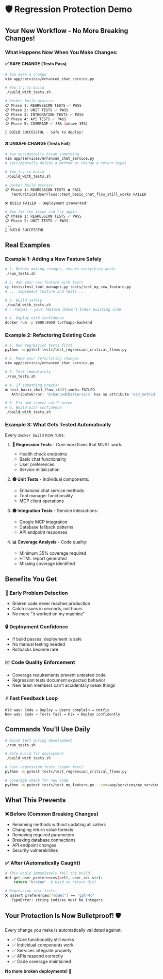 # 🛡️ Regression Protection Demo

## Your New Workflow - No More Breaking Changes!

### What Happens Now When You Make Changes:

#### ✅ **SAFE CHANGE (Tests Pass)**
```bash
# You make a change
vim app/services/enhanced_chat_service.py

# You try to build
./build_with_tests.sh

# Docker build process:
📋 Phase 1: REGRESSION TESTS ✅ PASS
📋 Phase 2: UNIT TESTS ✅ PASS  
📋 Phase 3: INTEGRATION TESTS ✅ PASS
📋 Phase 4: API TESTS ✅ PASS
📋 Phase 5: COVERAGE ✅ 38% (above 35%)

🎉 BUILD SUCCESSFUL - Safe to deploy!
```

#### ❌ **UNSAFE CHANGE (Tests Fail)**
```bash
# You accidentally break something
vim app/services/enhanced_chat_service.py
# (accidentally delete a method or change a return type)

# You try to build
./build_with_tests.sh

# Docker build process:
📋 Phase 1: REGRESSION TESTS ❌ FAIL
   TestCriticalUserFlows::test_basic_chat_flow_still_works FAILED

❌ BUILD FAILED - Deployment prevented!

# You fix the issue and try again
📋 Phase 1: REGRESSION TESTS ✅ PASS
📋 Phase 2: UNIT TESTS ✅ PASS  
...
🎉 BUILD SUCCESSFUL
```

## Real Examples

### Example 1: Adding a New Feature Safely
```bash
# 1. Before making changes, ensure everything works
./run_tests.sh

# 2. Add your new feature with tests
cp tests/test_tool_manager.py tests/test_my_new_feature.py
# ... implement feature and tests ...

# 3. Build safely
./build_with_tests.sh
# ✅ Passes - your feature doesn't break existing code

# 4. Deploy with confidence
docker run -p 8000:8000 turfmapp-backend
```

### Example 2: Refactoring Existing Code
```bash
# 1. Run regression tests first
python -m pytest tests/test_regression_critical_flows.py

# 2. Make your refactoring changes
vim app/services/enhanced_chat_service.py

# 3. Test immediately
./run_tests.sh

# 4. If something breaks:
❌ test_basic_chat_flow_still_works FAILED
   AttributeError: 'EnhancedChatService' has no attribute 'old_method'

# 5. Fix and repeat until green
# 6. Build with confidence
./build_with_tests.sh
```

### Example 3: What Gets Tested Automatically

Every `docker build` now runs:

1. **🔴 Regression Tests** - Core workflows that MUST work:
   - Health check endpoints
   - Basic chat functionality  
   - User preferences
   - Service initialization

2. **🟡 Unit Tests** - Individual components:
   - Enhanced chat service methods
   - Tool manager functionality
   - MCP client operations

3. **🟢 Integration Tests** - Service interactions:
   - Google MCP integration
   - Database fallback patterns
   - API endpoint responses

4. **📊 Coverage Analysis** - Code quality:
   - Minimum 35% coverage required
   - HTML report generated
   - Missing coverage identified

## Benefits You Get

### 🚨 **Early Problem Detection**
- Broken code never reaches production
- Catch issues in seconds, not hours
- No more "it worked on my machine"

### 🔒 **Deployment Confidence**  
- If build passes, deployment is safe
- No manual testing needed
- Rollbacks become rare

### 📈 **Code Quality Enforcement**
- Coverage requirements prevent untested code
- Regression tests document expected behavior
- New team members can't accidentally break things

### ⚡ **Fast Feedback Loop**
```
Old way: Code → Deploy → Users complain → Hotfix
New way: Code → Tests fail → Fix → Deploy confidently
```

## Commands You'll Use Daily

```bash
# Quick test during development
./run_tests.sh

# Safe build for deployment  
./build_with_tests.sh

# Just regression tests (super fast)
python -m pytest tests/test_regression_critical_flows.py

# Coverage check for new code
python -m pytest tests/test_my_feature.py --cov=app/services/my_service --cov-report=term-missing
```

## What This Prevents

### ❌ **Before (Common Breaking Changes)**
- Renaming methods without updating all callers
- Changing return value formats
- Removing required parameters
- Breaking database connections
- API endpoint changes
- Security vulnerabilities

### ✅ **After (Automatically Caught)**
```bash
# This would immediately fail the build:
def get_user_preferences(self, user_id: str):
    return "broken"  # Used to return dict

# Regression test fails:
❌ assert preferences["model"] == "gpt-4o"
   TypeError: string indices must be integers
```

## Your Protection Is Now Bulletproof! 🛡️

Every change you make is automatically validated against:
- ✅ Core functionality still works
- ✅ Individual components work  
- ✅ Services integrate properly
- ✅ APIs respond correctly
- ✅ Code coverage maintained

**No more broken deployments!** 🚀
